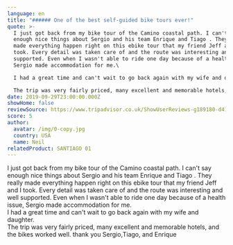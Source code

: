 ```yaml
---
language: en
title: "###### One of the best self-guided bike tours ever!"
quote: >-
  I just got back from my bike tour of the Camino coastal path. I can't say
  enough nice things about Sergio and his team Enrique and Tiago . They really
  made everything happen right on this ebike tour that my friend Jeff and I
  took. Every detail was taken care of and the route was interesting and well
  supported. Even when I wasn't able to ride one day because of a health issue,
  Sergio made accommodation for me.\

  I had a great time and can't wait to go back again with my wife and daughter.\

  The trip was very fairly priced, many excellent and memorable hotels, and the bikes worked well. thank you Sergio,Tiago, and Enrique
date: 2019-09-29T23:00:00.000Z
showHome: false
reviewSource: https://www.tripadvisor.co.uk/ShowUserReviews-g189180-d4105907-r722522272-Top_Bike_tours_Portugal-Porto_Porto_District_Northern_Portugal.html
score: 5
author:
  avatar: /img/0-copy.jpg
  country: USA
  name: Neil
relatedProduct: SANTIAGO 01
---
```

I just got back from my bike tour of the Camino coastal path. I can't say enough nice things about Sergio and his team Enrique and Tiago . They really made everything happen right on this ebike tour that my friend Jeff and I took. Every detail was taken care of and the route was interesting and well supported. Even when I wasn't able to ride one day because of a health issue, Sergio made accommodation for me.\
I had a great time and can't wait to go back again with my wife and daughter.\
The trip was very fairly priced, many excellent and memorable hotels, and the bikes worked well. thank you Sergio,Tiago, and Enrique